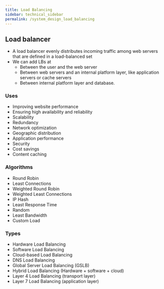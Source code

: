 ```yaml
---
title: Load Balancing
sidebar: technical_sidebar
permalink: /system_design_load_balancing
---
```


## Load balancer
- A load balancer evenly distributes incoming traffic among web servers that are defined in a load-balanced set
- We can add LBs at 
  - Between the user and the web server
  - Between web servers and an internal platform layer, like application servers or cache servers
  - Between internal platform layer and database.

### Uses
- Improving website performance
- Ensuring high availability and reliability
- Scalability
- Redundancy
- Network optimization
- Geographic distribution
- Application performance
- Security
- Cost savings
- Content caching

### Algorithms
- Round Robin
- Least Connections
- Weighted Round Robin
- Weighted Least Connections
- IP Hash
- Least Response Time
- Random
- Least Bandwidth
- Custom Load

### Types
- Hardware Load Balancing
- Software Load Balancing
- Cloud-based Load Balancing 
- DNS Load Balancing
- Global Server Load Balancing (GSLB)
- Hybrid Load Balancing (Hardware + software + cloud)
- Layer 4 Load Balancing (transport layer)
- Layer 7 Load Balancing (application layer)